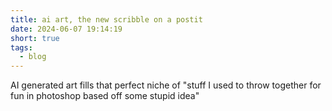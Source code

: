 ```yaml
---
title: ai art, the new scribble on a postit
date: 2024-06-07 19:14:19
short: true
tags:
  - blog
---
```


AI generated art fills that perfect niche of "stuff I used to throw together for fun in photoshop based off some stupid idea"

